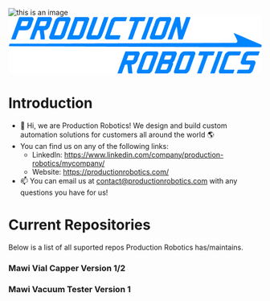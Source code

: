 ![this is an image](https://productionrobotics.com/wp-content/uploads/Hi-ResLogoBlue-400x93.jpg)
![alt text](https://github.com/Production-Robotics/Production-Robotics/blob/main/Production-Robotics-Logo.png?raw=true)

# **Introduction**
- 👋 Hi, we are Production Robotics! We design and build custom automation solutions for customers all around the world :earth_americas:
- You can find us on any of the following links:
  - LinkedIn: https://www.linkedin.com/company/production-robotics/mycompany/
  - Website: https://productionrobotics.com/
- 📫 You can email us at contact@productionrobotics.com with any questions you have for us!

# **Current Repositories**
Below is a list of all suported repos Production Robotics has/maintains. 

### Mawi Vial Capper Version 1/2
### Mawi Vacuum Tester Version 1

<!---
Production-Robotics/Production-Robotics is a ✨ special ✨ repository because its `README.md` (this file) appears on your GitHub profile.
You can click the Preview link to take a look at your changes.
--->
